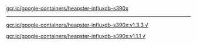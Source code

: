 [gcr.io/google-containers/heapster-influxdb-s390x](https://hub.docker.com/r/anjia0532/heapster-influxdb-s390x/tags/) 

----
[gcr.io/google-containers/heapster-influxdb-s390x:v1.3.3 √](https://hub.docker.com/r/anjia0532/heapster-influxdb-s390x/tags/)

[gcr.io/google-containers/heapster-influxdb-s390x:v1.1.1 √](https://hub.docker.com/r/anjia0532/heapster-influxdb-s390x/tags/)

